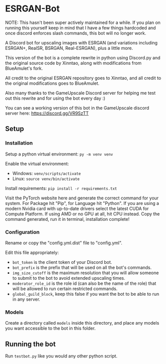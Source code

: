 # ESRGAN-Bot

NOTE: This hasn't been super actively maintained for a while. If you plan on running this yourself keep in mind that I have a few things hardcoded and once discord enforces slash commands, this bot will no longer work.

A Discord bot for upscaling images with ESRGAN (and variations including ESRGAN+, RealSR, BSRGAN, Real-ESRGAN), plus a little more.

This version of the bot is a complete rewrite in python using Discord.py and the original source code by Xinntao, along with modifications from BlueAmulet's fork.

All credit to the original ESRGAN repository goes to Xinntao, and all credit to the original modifications goes to BlueAmulet.

Also many thanks to the GameUpscale Discord server for helping me test out this rewrite and for using the bot every day :)

You can see a working version of this bot in the GameUpscale discord server here: https://discord.gg/VR9SzTT

## Setup

### Installation

Setup a python virtual environment: `py -m venv venv`

Enable the virtual environment:
- Windows: `venv/scripts/activate`
- Linux: `source venv/bin/activate`

Install requirements: `pip install -r requirements.txt`

Visit the PyTorch website here and generate the correct command for your system.
For Package hit "Pip", for Language hit "Python".
If you are using a modern Nvidia card with up-to-date drivers select the latest CUDA for Compute Platform.
If using AMD or no GPU at all, hit CPU instead.
Copy the command generated, run it in terminal, installation complete!

### Configuration

Rename or copy the "config.yml.dist" file to "config.yml".

Edit this file appropriately:
-   `bot_token` is the client token of your Discord bot.
-   `bot_prefix` is the prefix that will be used on all the bot's commands.
-   `img_size_cutoff` is the maximum resolution that you will allow someone to submit to the bot to avoid extended upscaling times.
-   `moderator_role_id` is the role id (can also be the name of the role) that will be allowed to run certain restricted commands.
-   `global_guild_block`, keep this false if you want the bot to be able to run in any server.

### Models

Create a directory called `models` inside this directory, and place any models you want accessible to the bot in this folder.

## Running the bot

Run `testbot.py` like you would any other python script.
